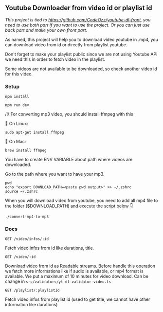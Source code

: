 ## Youtube Downloader from video id or playlist id

*This project is tied to https://github.com/CodeOzz/youtube-dl-front, you need to use both part if you want to use the project. Or you can just use back part and make your own front part.*

As named, this project will help you to download video youtube in .mp4, you can download video from id or directly from playlist youtube.

Don't forget to make your playlist public since we are not using Youtube API we need this in order to fetch video in the playlist.

Some videos are not available to be downloaded, so check another video id for this video.

### Setup

```
npm install
```

```
npm run dev
```

/!\ For converting mp3 video, you should install ffmpeg with this

🐧 On Linux:

```
sudo apt-get install ffmpeg
```

🍎 On Mac:

```
brew install ffmpeg
```

You have to create ENV VARIABLE about path where videos are downloaded.

Go to the path where you want to have your mp3.

```
pwd
echo "export DOWNLOAD_PATH=<paste pwd output>" >> ~/.zshrc
source ~/.zshrc
```

When you will download video from youtube, you need to add all mp4 file to the folder ($DOWNLOAD_PATH) and execute the script below 👇

```
./convert-mp4-to-mp3
```

### Docs


```
GET /video/infos/:id
````
Fetch video infos from id like durations, title.

```
GET /video/:id
````
Download video from id as Readable streams. Before handle this operation we fetch more informations like if audio is available, or mp4 format is available. We put a maximum of 10 minutes for video download. Can be change in `src/validators/yt-dl-validator-video.ts`

```
GET /playlist/:playlistId
````
Fetch video infos from playlist id (used to get title, we cannot have other information like durations)
